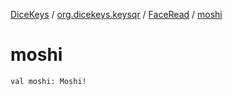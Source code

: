 [DiceKeys](../../index.md) / [org.dicekeys.keysqr](../index.md) / [FaceRead](index.md) / [moshi](./moshi.md)

# moshi

`val moshi: Moshi!`